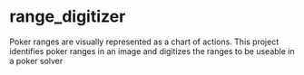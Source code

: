 # range_digitizer
Poker ranges are visually represented as a chart of actions. This project identifies poker ranges in an image and digitizes the ranges to be useable in a poker solver

